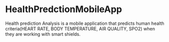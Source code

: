 # HealthPredctionMobileApp
Health prediction Analysis is a mobile application that predicts human health criteria(HEART RATE, BODY TEMPERATURE, AIR QUALITY, SPO2) when they are working with smart shields.
